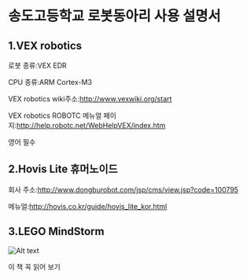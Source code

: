 송도고등학교 로봇동아리 사용 설명서
===============================
1.VEX robotics
---------------

로봇 종류:VEX EDR 

CPU 종류:ARM Cortex-M3 

VEX robotics wiki주소:<http://www.vexwiki.org/start> 

VEX robotics ROBOTC 메뉴얼 페이지:<http://help.robotc.net/WebHelpVEX/index.htm> 

영어 필수 

2.Hovis Lite 휴머노이드 
----------------------

회사 주소:<http://www.dongburobot.com/jsp/cms/view.jsp?code=100795> 

메뉴얼:<http://hovis.co.kr/guide/hovis_lite_kor.html> 

3.LEGO MindStorm 
----------------- 

![Alt text](http://bimage.interpark.com/goods_image/2/1/2/4/224692124s.jpg)

이 책 꼭 읽어 보기 
